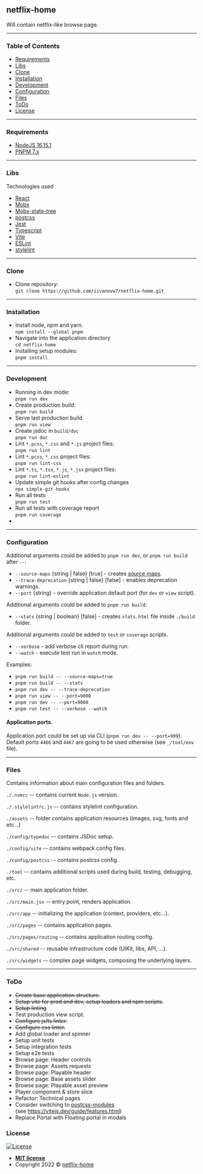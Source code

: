 ## netflix-home

Will contain netflix-like browse page.

---
### Table of Contents

- [Requirements](#requirements)
- [Libs](#libs)
- [Clone](#clone)
- [Installation](#installation)
- [Development](#development)
- [Configuration](#configuration)
- [Files](#files)
- [ToDo](#todo)
- [License](#license)

---
### Requirements

- [NodeJS 16.15.1](https://nodejs.org/en/)
- [PNPM 7.x](https://pnpm.io/)

---
### Libs

Technologies used
- [React](https://reactjs.org/)
- [Mobx](https://mobx.js.org/README.html)
- [Mobx-state-tree](https://mobx-state-tree.js.org/intro/welcome)
- [postcss](https://github.com/postcss/postcss)
- [Jest](https://jestjs.io/)
- [Typescript](https://www.typescriptlang.org/)
- [Vite](https://vitejs.dev/)
- [ESLint](https://eslint.org)
- [stylelint](https://stylelint.io)

---
### Clone

- Clone repository: <br />
  `git clone https://github.com/iivanovw7/netflix-home.git` <br />

---
### Installation

- Install node, npm and yarn. <br />
  `npm install --global pnpm`
- Navigate into the application directory <br />
  `cd netflix-home` <br />
- Installing setup modules: <br />
  `pnpm install` <br />

---
### Development

- Running in dev mode: <br />
  `pnpm run dev` <br />
- Create production build: <br />
  `pnpm run build` <br />
- Serve last production build <br />
  `pnpm run view` <br />
- Create jsdoc in `build/doc` <br />
  `pnpm run doc` <br />
- Lint `*.pcss`, `*.css` and `*.js` project files: <br />
  `pnpm run lint` <br />
- Lint `*.pcss`, `*.css` project files: <br />
  `pnpm run lint-css` <br />
- Lint `*.ts`, `*.tsx`, `*.js`, `*.jsx` project files: <br />
  `pnpm run lint-eslint` <br />
- Update simple git hooks after config changes <br />
  `npx simple-git-hooks` <br />
- Run all tests <br />
  `pnpm run test` <br />
- Run all tests with coverage report <br />
  `pnpm run coverage` <br />
-
---
### Configuration


Additional arguments could be added to `pnpm run dev`, or `pnpm run build` after `--`:
* `--source-maps` {string | false} [true] - creates [source maps](https://webpack.js.org/configuration/devtool/).
* `--trace-deprecation` {string | false} [false] - enables deprecation warnings.
* `--port` {string} - override application default port (for `dev` or `view` script).

Additional arguments could be added to `pnpm run build`:
* `--stats` {string | boolean} [false] - creates `stats.html` file inside `./build` folder.

Additional arguments could be added to `test` or `coverage` scripts.
* `--verbose` - add verbose cli report during run.
* `--watch` - execute test run in `watch` mode.

Examples:
* `pnpm run build -- --source-maps=true`
* `pnpm run build -- --stats`
* `pnpm run dev -- --trace-deprecation`
* `pnpm run view -- --port=9000`
* `pnpm run dev -- --port=9000`
* `pnpm run test -- --verbose --watch`

#### Application ports.

Application port could be set up via CLI (`pnpm run dev -- --port=999`).
Default ports `4466` and `4467` are going to be used otherwise (see `_/tool/env` file).

---
### Files

Contains information about main configuration files and folders.

`./.nvmrc` -- contains current `Node.js` version.

`./.stylelintrc.js` -- contains stylelint configuration.

`./assets` -- folder contains application resources (images, svg, fonts and etc...)

`./config/typedoc` -- contains JSDoc setup.

`./config/vite` -- contains webpack config files.

`./config/postcss` -- contains postcss config.

`./tool` -- contains additional scripts used during build, testing, debugging, etc.

`./src/` -- main application folder.

`./src/main.jsx` -- entry point, renders application.

`./src/app` -- initializing the application (context, providers, etc...).

`./src/pages` -- contains application pages.

`./src/pages/routing` -- contains application routing config.

`./src/shared` -- reusable infrastructure code (UIKit, libs, API, ...).

`./src/widgets` -- complex page widgets, composing the underlying layers.

---
### ToDo
- ~~Create base application structure.~~ <br/>
- ~~Setup vite for prod and dev, setup loaders and npm scripts.~~ <br/>
- ~~Setup linting~~ <br/>
- Test production view script. <br/>
- ~~Configure js/ts linter.~~ <br/>
- ~~Configure css linter.~~ <br/>
- Add global loader and spinner <br/>
- Setup unit tests <br />
- Setup integration tests <br />
- Setup e2e tests <br />
- Browse page: Header controls <br/>
- Browse page: Assets requests <br/>
- Browse page: Playable header <br/>
- Browse page: Base assets slider <br/>
- Browse page: Playable asset preview <br/>
- Player component & store slice <br />
- Refactor: Technical pages <br />
- Consider switching to [postcss-modules](https://www.npmjs.com/package/postcss-modules) <br />
  (see https://vitejs.dev/guide/features.html) <br />
- Replace Portal with Floating portal in modals <br />

### License
[![License](http://img.shields.io/:license-mit-blue.svg?style=flat-square)](http://badges.mit-license.org)

- **[MIT license](http://opensource.org/licenses/mit-license.php)**
- Copyright 2022 © <a href="https://github.com/iivanovw7/netflix-home" target="_blank">netflix-home</a>


